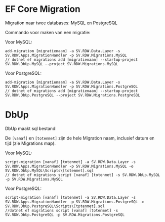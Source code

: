 ﻿# EF Core Migration

Migration naar twee databases: MySQL en PostgreSQL

Commando voor maken van een migratie:

Voor MySQL:
```
add-migration [migratienaam] -a SV.RDW.Data.Layer -s SV.RDW.Apps.MigrationHandler -p SV.RDW.Migrations.MySQL
// dotnet ef migrations add [migratienaam] --startup-project SV.RDW.DbUp.MySQL --project SV.RDW.Migrations.MySQL
```

Voor PostgreSQL:
```
add-migration [migratienaam] -a SV.RDW.Data.Layer -s SV.RDW.Apps.MigrationHandler -p SV.RDW.Migrations.PostgreSQL
// dotnet ef migrations add [migratienaam] --startup-project SV.RDW.DbUp.PostgreSQL --project SV.RDW.Migrations.PostgreSQL
```

# DbUp

DbUp maakt sql bestand

De ```[vanaf]``` en ```[totenmet]``` zijn de hele Migration naam, inclusief datum en tijd (zie Migrations map).

Voor MySQL:
```
script-migration [vanaf] [totenmet] -a SV.RDW.Data.Layer -s SV.RDW.Apps.MigrationHandler -p SV.RDW.Migrations.MySQL -o SV.RDW.DbUp.MySQL\Scripts\[totenmet].sql
// dotnet ef migrations script [vanaf] [totenmet] -s SV.RDW.DbUp.MySQL -p SV.RDW.Migrations.MySQL
```

Voor PostgreSQL:
```
script-migration [vanaf] [totenmet] -a SV.RDW.Data.Layer -s SV.RDW.Apps.MigrationHandler -p SV.RDW.Migrations.PostgreSQL -o SV.RDW.DbUp.PostgreSQL\Scripts\[tptenmet].sql
//dotnet ef migrations script [vanaf] [totenmet] -s SV.RDW.DbUp.PostgreSQL -p SV.RDW.Migrations.PostgreSQL
```